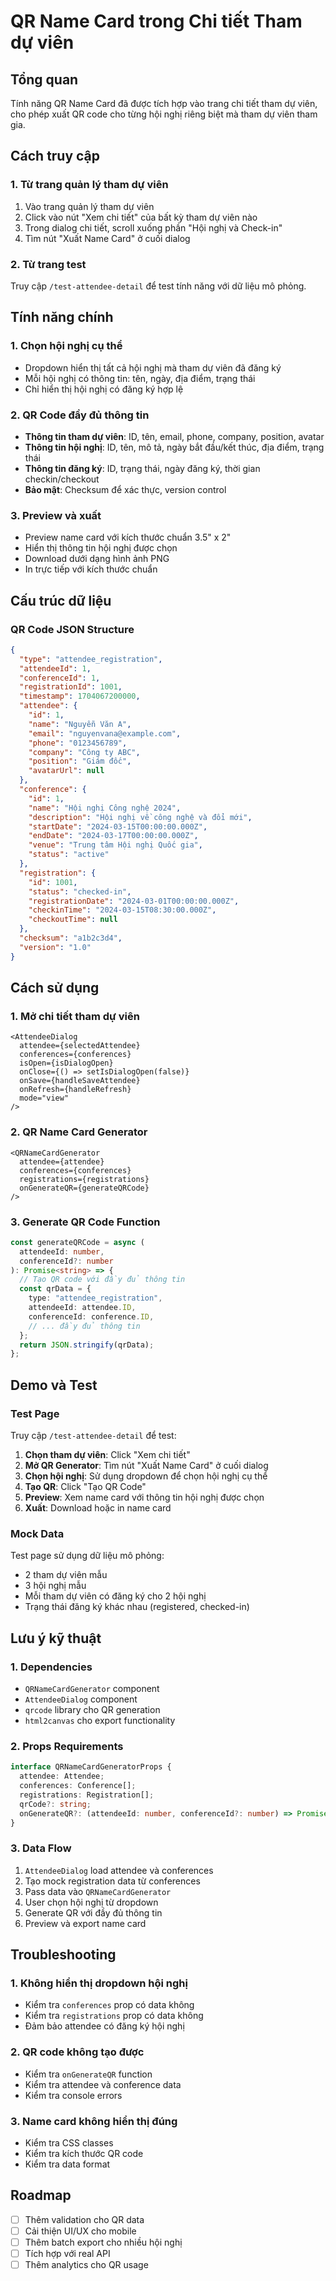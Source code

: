 # QR Name Card trong Chi tiết Tham dự viên

## Tổng quan

Tính năng QR Name Card đã được tích hợp vào trang chi tiết tham dự viên, cho phép xuất QR code cho từng hội nghị riêng biệt mà tham dự viên tham gia.

## Cách truy cập

### 1. Từ trang quản lý tham dự viên

1. Vào trang quản lý tham dự viên
2. Click vào nút "Xem chi tiết" của bất kỳ tham dự viên nào
3. Trong dialog chi tiết, scroll xuống phần "Hội nghị và Check-in"
4. Tìm nút "Xuất Name Card" ở cuối dialog

### 2. Từ trang test

Truy cập `/test-attendee-detail` để test tính năng với dữ liệu mô phỏng.

## Tính năng chính

### 1. Chọn hội nghị cụ thể

- Dropdown hiển thị tất cả hội nghị mà tham dự viên đã đăng ký
- Mỗi hội nghị có thông tin: tên, ngày, địa điểm, trạng thái
- Chỉ hiển thị hội nghị có đăng ký hợp lệ

### 2. QR Code đầy đủ thông tin

- **Thông tin tham dự viên**: ID, tên, email, phone, company, position, avatar
- **Thông tin hội nghị**: ID, tên, mô tả, ngày bắt đầu/kết thúc, địa điểm, trạng thái
- **Thông tin đăng ký**: ID, trạng thái, ngày đăng ký, thời gian checkin/checkout
- **Bảo mật**: Checksum để xác thực, version control

### 3. Preview và xuất

- Preview name card với kích thước chuẩn 3.5" x 2"
- Hiển thị thông tin hội nghị được chọn
- Download dưới dạng hình ảnh PNG
- In trực tiếp với kích thước chuẩn

## Cấu trúc dữ liệu

### QR Code JSON Structure

```json
{
  "type": "attendee_registration",
  "attendeeId": 1,
  "conferenceId": 1,
  "registrationId": 1001,
  "timestamp": 1704067200000,
  "attendee": {
    "id": 1,
    "name": "Nguyễn Văn A",
    "email": "nguyenvana@example.com",
    "phone": "0123456789",
    "company": "Công ty ABC",
    "position": "Giám đốc",
    "avatarUrl": null
  },
  "conference": {
    "id": 1,
    "name": "Hội nghị Công nghệ 2024",
    "description": "Hội nghị về công nghệ và đổi mới",
    "startDate": "2024-03-15T00:00:00.000Z",
    "endDate": "2024-03-17T00:00:00.000Z",
    "venue": "Trung tâm Hội nghị Quốc gia",
    "status": "active"
  },
  "registration": {
    "id": 1001,
    "status": "checked-in",
    "registrationDate": "2024-03-01T00:00:00.000Z",
    "checkinTime": "2024-03-15T08:30:00.000Z",
    "checkoutTime": null
  },
  "checksum": "a1b2c3d4",
  "version": "1.0"
}
```

## Cách sử dụng

### 1. Mở chi tiết tham dự viên

```tsx
<AttendeeDialog
  attendee={selectedAttendee}
  conferences={conferences}
  isOpen={isDialogOpen}
  onClose={() => setIsDialogOpen(false)}
  onSave={handleSaveAttendee}
  onRefresh={handleRefresh}
  mode="view"
/>
```

### 2. QR Name Card Generator

```tsx
<QRNameCardGenerator
  attendee={attendee}
  conferences={conferences}
  registrations={registrations}
  onGenerateQR={generateQRCode}
/>
```

### 3. Generate QR Code Function

```typescript
const generateQRCode = async (
  attendeeId: number,
  conferenceId?: number
): Promise<string> => {
  // Tạo QR code với đầy đủ thông tin
  const qrData = {
    type: "attendee_registration",
    attendeeId: attendee.ID,
    conferenceId: conference.ID,
    // ... đầy đủ thông tin
  };
  return JSON.stringify(qrData);
};
```

## Demo và Test

### Test Page

Truy cập `/test-attendee-detail` để test:

1. **Chọn tham dự viên**: Click "Xem chi tiết"
2. **Mở QR Generator**: Tìm nút "Xuất Name Card" ở cuối dialog
3. **Chọn hội nghị**: Sử dụng dropdown để chọn hội nghị cụ thể
4. **Tạo QR**: Click "Tạo QR Code"
5. **Preview**: Xem name card với thông tin hội nghị được chọn
6. **Xuất**: Download hoặc in name card

### Mock Data

Test page sử dụng dữ liệu mô phỏng:

- 2 tham dự viên mẫu
- 3 hội nghị mẫu
- Mỗi tham dự viên có đăng ký cho 2 hội nghị
- Trạng thái đăng ký khác nhau (registered, checked-in)

## Lưu ý kỹ thuật

### 1. Dependencies

- `QRNameCardGenerator` component
- `AttendeeDialog` component
- `qrcode` library cho QR generation
- `html2canvas` cho export functionality

### 2. Props Requirements

```typescript
interface QRNameCardGeneratorProps {
  attendee: Attendee;
  conferences: Conference[];
  registrations: Registration[];
  qrCode?: string;
  onGenerateQR?: (attendeeId: number, conferenceId?: number) => Promise<string>;
}
```

### 3. Data Flow

1. `AttendeeDialog` load attendee và conferences
2. Tạo mock registration data từ conferences
3. Pass data vào `QRNameCardGenerator`
4. User chọn hội nghị từ dropdown
5. Generate QR với đầy đủ thông tin
6. Preview và export name card

## Troubleshooting

### 1. Không hiển thị dropdown hội nghị

- Kiểm tra `conferences` prop có data không
- Kiểm tra `registrations` prop có data không
- Đảm bảo attendee có đăng ký hội nghị

### 2. QR code không tạo được

- Kiểm tra `onGenerateQR` function
- Kiểm tra attendee và conference data
- Kiểm tra console errors

### 3. Name card không hiển thị đúng

- Kiểm tra CSS classes
- Kiểm tra kích thước QR code
- Kiểm tra data format

## Roadmap

- [ ] Thêm validation cho QR data
- [ ] Cải thiện UI/UX cho mobile
- [ ] Thêm batch export cho nhiều hội nghị
- [ ] Tích hợp với real API
- [ ] Thêm analytics cho QR usage
